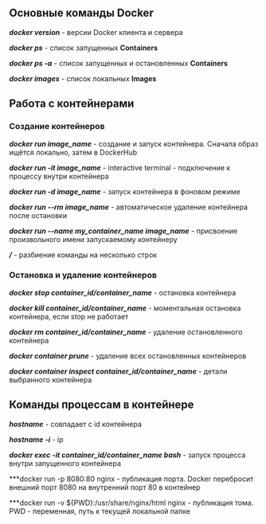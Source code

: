## Основные команды Docker ##

***docker version*** - версии Docker клиента и сервера

***docker ps*** - список запущенных **Containers**

***docker ps -a*** - список запущенных и остановленных **Containers**

***docker images*** - список локальных **Images**

## Работа с контейнерами

### Создание контейнеров

***docker run image_name*** - создание и запуск контейнера. Сначала образ ищётся локально, затем в DockerHub

***docker run -it image_name*** - interactive terminal - подключение к процессу внутри контейнера

***docker run -d image_name*** - запуск контейнера в фоновом режиме

***docker run --rm image_name*** - автоматическое удаление контейнера после остановки

***docker run --name my_container_name image_name*** - присвоение произвольного имени запускаемому контейнеру

***/*** - разбиение команды на несколько строк


### Остановка и удаление контейнеров

***docker stop container_id/container_name*** - остановка контейнера

***docker kill container_id/container_name*** - моментальная остановка контейнера, если stop не работает

***docker rm container_id/container_name*** - удаление остановленного контейнера

***docker container prune*** - удаление всех остановленных контейнеров

***docker container inspect container_id/container_name*** - детали выбранного контейнера

## Команды процессам в контейнере ##

***hostname*** - совпадает с id контейнера

***hostname -i*** - ip

***docker exec -it container_id/container_name bash*** - запуск процесса внутри запущенного контейнера

***docker run -p 8080:80 nginx - публикация порта. Docker перебросит внешний порт 8080 на внутренний порт 80 в контейнер

***docker run -v ${PWD}:/usr/share/nginx/html nginx - публикация тома. PWD - переменная, путь к текущей локальной папке
